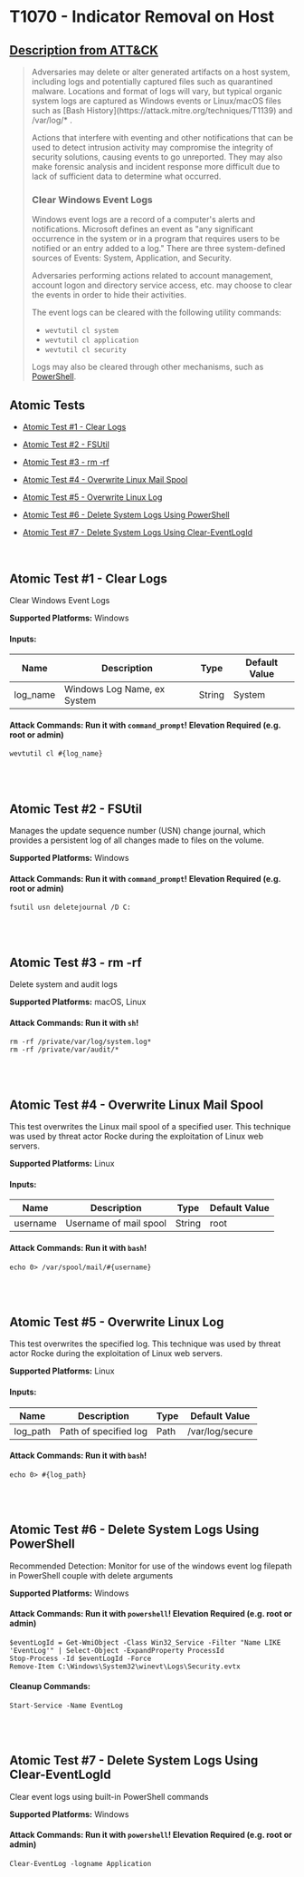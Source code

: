 # T1070 - Indicator Removal on Host
## [Description from ATT&CK](https://attack.mitre.org/wiki/Technique/T1070)
<blockquote>Adversaries may delete or alter generated artifacts on a host system, including logs and potentially captured files such as quarantined malware. Locations and format of logs will vary, but typical organic system logs are captured as Windows events or Linux/macOS files such as [Bash History](https://attack.mitre.org/techniques/T1139) and /var/log/* .

Actions that interfere with eventing and other notifications that can be used to detect intrusion activity may compromise the integrity of security solutions, causing events to go unreported. They may also make forensic analysis and incident response more difficult due to lack of sufficient data to determine what occurred.

### Clear Windows Event Logs

Windows event logs are a record of a computer's alerts and notifications. Microsoft defines an event as "any significant occurrence in the system or in a program that requires users to be notified or an entry added to a log." There are three system-defined sources of Events: System, Application, and Security.
 
Adversaries performing actions related to account management, account logon and directory service access, etc. may choose to clear the events in order to hide their activities.

The event logs can be cleared with the following utility commands:

* <code>wevtutil cl system</code>
* <code>wevtutil cl application</code>
* <code>wevtutil cl security</code>

Logs may also be cleared through other mechanisms, such as [PowerShell](https://attack.mitre.org/techniques/T1086).</blockquote>

## Atomic Tests

- [Atomic Test #1 - Clear Logs](#atomic-test-1---clear-logs)

- [Atomic Test #2 - FSUtil](#atomic-test-2---fsutil)

- [Atomic Test #3 - rm -rf](#atomic-test-3---rm--rf)

- [Atomic Test #4 - Overwrite Linux Mail Spool](#atomic-test-4---overwrite-linux-mail-spool)

- [Atomic Test #5 - Overwrite Linux Log](#atomic-test-5---overwrite-linux-log)

- [Atomic Test #6 - Delete System Logs Using PowerShell](#atomic-test-6---delete-system-logs-using-powershell)

- [Atomic Test #7 - Delete System Logs Using Clear-EventLogId](#atomic-test-7---delete-system-logs-using-clear-eventlogid)


<br/>

## Atomic Test #1 - Clear Logs
Clear Windows Event Logs

**Supported Platforms:** Windows


#### Inputs:
| Name | Description | Type | Default Value | 
|------|-------------|------|---------------|
| log_name | Windows Log Name, ex System | String | System|


#### Attack Commands: Run it with `command_prompt`!  Elevation Required (e.g. root or admin) 
```
wevtutil cl #{log_name}
```






<br/>
<br/>

## Atomic Test #2 - FSUtil
Manages the update sequence number (USN) change journal, which provides a persistent log of all changes made to files on the volume.

**Supported Platforms:** Windows



#### Attack Commands: Run it with `command_prompt`!  Elevation Required (e.g. root or admin) 
```
fsutil usn deletejournal /D C:
```






<br/>
<br/>

## Atomic Test #3 - rm -rf
Delete system and audit logs

**Supported Platforms:** macOS, Linux



#### Attack Commands: Run it with `sh`! 
```
rm -rf /private/var/log/system.log*
rm -rf /private/var/audit/*
```






<br/>
<br/>

## Atomic Test #4 - Overwrite Linux Mail Spool
This test overwrites the Linux mail spool of a specified user. This technique was used by threat actor Rocke during the exploitation of Linux web servers.

**Supported Platforms:** Linux


#### Inputs:
| Name | Description | Type | Default Value | 
|------|-------------|------|---------------|
| username | Username of mail spool | String | root|


#### Attack Commands: Run it with `bash`! 
```
echo 0> /var/spool/mail/#{username}
```






<br/>
<br/>

## Atomic Test #5 - Overwrite Linux Log
This test overwrites the specified log. This technique was used by threat actor Rocke during the exploitation of Linux web servers.

**Supported Platforms:** Linux


#### Inputs:
| Name | Description | Type | Default Value | 
|------|-------------|------|---------------|
| log_path | Path of specified log | Path | /var/log/secure|


#### Attack Commands: Run it with `bash`! 
```
echo 0> #{log_path}
```






<br/>
<br/>

## Atomic Test #6 - Delete System Logs Using PowerShell
Recommended Detection: Monitor for use of the windows event log filepath in PowerShell couple with delete arguments

**Supported Platforms:** Windows



#### Attack Commands: Run it with `powershell`!  Elevation Required (e.g. root or admin) 
```
$eventLogId = Get-WmiObject -Class Win32_Service -Filter "Name LIKE 'EventLog'" | Select-Object -ExpandProperty ProcessId
Stop-Process -Id $eventLogId -Force
Remove-Item C:\Windows\System32\winevt\Logs\Security.evtx
```

#### Cleanup Commands:
```
Start-Service -Name EventLog
```





<br/>
<br/>

## Atomic Test #7 - Delete System Logs Using Clear-EventLogId
Clear event logs using built-in PowerShell commands

**Supported Platforms:** Windows



#### Attack Commands: Run it with `powershell`!  Elevation Required (e.g. root or admin) 
```
Clear-EventLog -logname Application
```






<br/>
